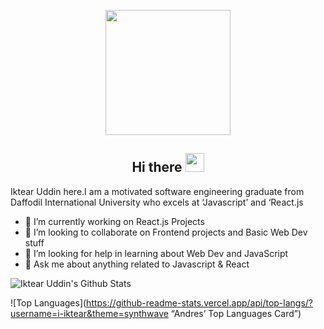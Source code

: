 <p align="center">
  
<img src="https://camo.githubusercontent.com/3b7c592ede97b6138ffd4b1cc1541c2f3b11fd39/687474703a2f2f33312e6d656469612e74756d626c722e636f6d2f31376665613932306666333665663466356238373764353231366137616164392f74756d626c725f6d6f39786a65387a5a34317163626975666f315f313238302e676966"  width ="200">

</p>
<h2 align="Center">  Hi there <img src="https://media.giphy.com/media/WUlplcMpOCEmTGBtBW/giphy.gif" width="30"> </h3>

Iktear Uddin here.I am a motivated software engineering graduate from Daffodil International University who excels at ‘Javascript’ and ‘React.js

- 🌱 I’m currently working on React.js Projects
- 👯 I’m looking to collaborate on Frontend projects and Basic Web Dev stuff
- 🤔 I’m looking for help in learning about Web Dev and JavaScript 
- 💬 Ask me about anything related to Javascript & React


![Iktear Uddin's Github Stats](https://github-readme-stats.vercel.app/api?username=i-iktear&show_icons=true_color=fff&icon_color=79ff97&text_color=9f9f9f&bg_color=151515)

![Top Languages](https://github-readme-stats.vercel.app/api/top-langs/?username=i-iktear&theme=synthwave “Andres’ Top Languages Card”)


